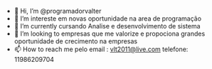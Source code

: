- 👋 Hi, I’m @programadorvalter
- 👀 I’m intereste em novas oportunidade na area de programação
- 🌱 I’m currently cursando Analise e desenvolvimento de sistema  
- 💞️ I’m looking to  empresas  que me valorize e  propociona grandes oportunidade de crecimento na empresas
- 📫 How to reach me  pelo email :  vlt2011@live.com   telefone: 11986209704   

<!---
programadorvalter/programadorvalter is a ✨ special ✨ repository because its `README.md` (this file) appears on your GitHub profile.
You can click the Preview link to take a look at your changes.
--->
